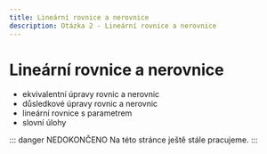 ```yaml
---
title: Lineární rovnice a nerovnice
description: Otázka 2 - Lineární rovnice a nerovnice
---
```


# **Lineární rovnice a nerovnice**

- ekvivalentní úpravy rovnic a nerovnic
- důsledkové úpravy rovnic a nerovnic
- lineární rovnice s parametrem
- slovní úlohy

::: danger NEDOKONČENO
Na této stránce ještě stále pracujeme.
:::
